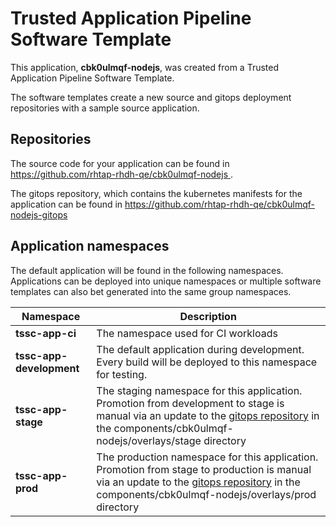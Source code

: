 # Trusted Application Pipeline Software Template

This application, **cbk0ulmqf-nodejs**, was created from a Trusted Application Pipeline Software Template.

The software templates create a new source and gitops deployment repositories with a sample source application. 

## Repositories

The source code for your application can be found in [https://github.com/rhtap-rhdh-qe/cbk0ulmqf-nodejs ](https://github.com/rhtap-rhdh-qe/cbk0ulmqf-nodejs ).
 
The gitops repository, which contains the kubernetes manifests for the application can be found in 
[https://github.com/rhtap-rhdh-qe/cbk0ulmqf-nodejs-gitops ](https://github.com/rhtap-rhdh-qe/cbk0ulmqf-nodejs-gitops ) 

## Application namespaces 

The default application will be found in the following namespaces. Applications can be deployed into unique namespaces or multiple software templates can also bet generated into the same group namespaces.  

|  Namespace   |  Description   |  
| -------- | -------- |
| **tssc-app-ci** | The namespace used for CI workloads |
| **tssc-app-development** | The default application during development. Every build will be deployed to this namespace for testing. |
| **tssc-app-stage** | The staging namespace for this application. Promotion from development to stage is manual via an update to the [gitops repository](https://github.com/rhtap-rhdh-qe/cbk0ulmqf-nodejs-gitops ) in the components/cbk0ulmqf-nodejs/overlays/stage directory |
| **tssc-app-prod** | The production namespace for this application. Promotion from stage to production is manual via an update to the [gitops repository](https://github.com/rhtap-rhdh-qe/cbk0ulmqf-nodejs-gitops ) in the components/cbk0ulmqf-nodejs/overlays/prod directory |